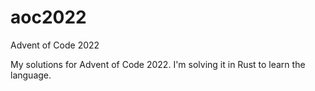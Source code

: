 # aoc2022
Advent of Code 2022

My solutions for Advent of Code 2022.
I'm solving it in Rust to learn the language.
